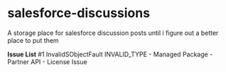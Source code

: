 # salesforce-discussions
A storage place for salesforce discussion posts until i figure out a better place to put them

**Issue List**
#1 InvalidSObjectFault INVALID_TYPE - Managed Package - Partner API - License Issue
